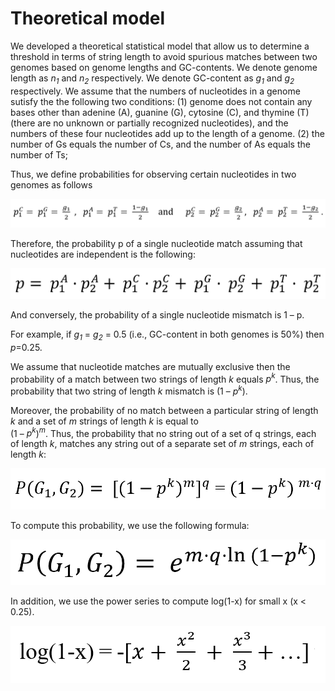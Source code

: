 # Theoretical model
We developed a theoretical statistical model that allow us to determine a threshold in terms of string length to avoid spurious matches between two genomes based on genome lengths and GC-contents. We denote genome length as _n<sub>1</sub>_ and _n<sub>2</sub>_ respectively. We denote GC-content as _g<sub>1</sub>_ and _g<sub>2</sub>_ respectively. We assume that the numbers of nucleotides in a genome sutisfy the the following two conditions:
(1) genome does not contain any bases other than adenine (A), guanine (G), cytosine (C), and thymine (T) (there are no unknown or partially recognized nucleotides), and the numbers of these four nucleotides add up to the length of a genome.
(2) the number of Gs equals the number of Cs, and the number of As equals the number of Ts;  

Thus, we define probabilities for observing certain nucleotides in two genomes as follows

![Fig.1](/images/p_nuc.png)

Therefore, the probability p of a single nucleotide match assuming that nucleotides are independent is the following:

![Fig.2](/images/p_match.png)

And conversely, the probability of a single nucleotide mismatch is 1 – p.

For example, if    _g<sub>1</sub>_ =  _g<sub>2</sub>_ = 0.5 (i.e., GC-content in both genomes is 50%) then _p_=0.25. 

We assume that nucleotide matches are mutually exclusive then the probability of a match between two strings of length _k_ equals _p<sup>k</sup>_. Thus, the probability that two string of length _k_ mismatch is (1 – _p<sup>k</sup>_).

Moreover, the probability of no match between a particular string of length _k_ and a set of _m_ strings of length _k_ is equal to
<br>
(1 – _p<sup>k</sup>_)_<sup>m</sup>_. Thus, the probability that no string out of a set of q strings, each of length _k_, matches any string out of a separate set of _m_ strings, each of length _k_:

![Fig.3](/images/prob.png)

To compute this probability, we use the following formula:

![Fig.4](/images/prob_e.png)

In addition, we use the power series to compute log(1-x) for small x (x < 0.25).

![Fig.5](/images/log.png)



